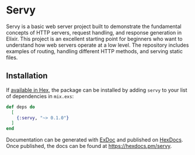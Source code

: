 # Servy

Servy is a basic web server project built to demonstrate the fundamental concepts of HTTP servers, request handling, and response generation in Elixir. This project is an excellent starting point for beginners who want to understand how web servers operate at a low level. The repository includes examples of routing, handling different HTTP methods, and serving static files.

## Installation

If [available in Hex](https://hex.pm/docs/publish), the package can be installed
by adding `servy` to your list of dependencies in `mix.exs`:

```elixir
def deps do
  [
    {:servy, "~> 0.1.0"}
  ]
end
```

Documentation can be generated with [ExDoc](https://github.com/elixir-lang/ex_doc)
and published on [HexDocs](https://hexdocs.pm). Once published, the docs can
be found at <https://hexdocs.pm/servy>.

